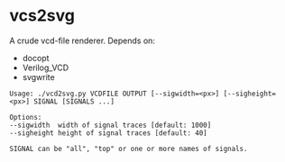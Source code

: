 vcs2svg
=======

A crude vcd-file renderer.
Depends on:

 * docopt
 * Verilog_VCD
 * svgwrite

 ```  
Usage: ./vcd2svg.py VCDFILE OUTPUT [--sigwidth=<px>] [--sigheight=<px>] SIGNAL [SIGNALS ...]

Options:
--sigwidth	width of signal traces [default: 1000]
--sigheight	height of signal traces	[default: 40]

SIGNAL can be "all", "top" or one or more names of signals.
```
